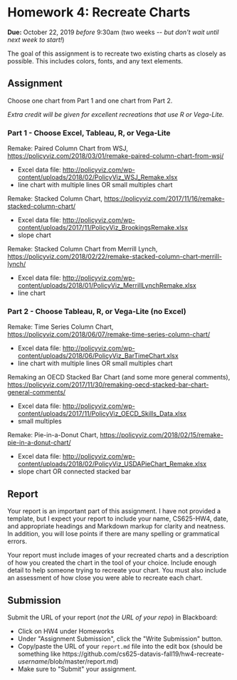 # Homework 4: Recreate Charts

**Due:** October 22, 2019 *before* 9:30am (two weeks -- *but don't wait until next week to start!*)

The goal of this assignment is to recreate two existing charts as closely as possible. This includes colors, fonts, and any text elements. 

## Assignment

Choose one chart from Part 1 and one chart from Part 2.  

*Extra credit will be given for excellent recreations that use R or Vega-Lite.*

### Part 1 - Choose Excel, Tableau, R, or Vega-Lite

Remake: Paired Column Chart from WSJ, https://policyviz.com/2018/03/01/remake-paired-column-chart-from-wsj/
* Excel data file: http://policyviz.com/wp-content/uploads/2018/02/PolicyViz_WSJ_Remake.xlsx
* line chart with multiple lines OR small multiples chart

Remake: Stacked Column Chart, https://policyviz.com/2017/11/16/remake-stacked-column-chart/
* Excel data file: http://policyviz.com/wp-content/uploads/2017/11/PolicyViz_BrookingsRemake.xlsx
* slope chart

Remake: Stacked Column Chart from Merrill Lynch, https://policyviz.com/2018/02/22/remake-stacked-column-chart-merrill-lynch/
* Excel data file: http://policyviz.com/wp-content/uploads/2018/01/PolicyViz_MerrillLynchRemake.xlsx
* line chart

### Part 2 - Choose Tableau, R, or Vega-Lite (no Excel)

Remake: Time Series Column Chart, https://policyviz.com/2018/06/07/remake-time-series-column-chart/
* Excel data file: http://policyviz.com/wp-content/uploads/2018/06/PolicyViz_BarTimeChart.xlsx
* line chart with multiple lines OR small multiples chart

Remaking an OECD Stacked Bar Chart (and some more general comments), https://policyviz.com/2017/11/30/remaking-oecd-stacked-bar-chart-general-comments/
* Excel data file: http://policyviz.com/wp-content/uploads/2017/11/PolicyViz_OECD_Skills_Data.xlsx
* small multiples

Remake: Pie-in-a-Donut Chart, https://policyviz.com/2018/02/15/remake-pie-in-a-donut-chart/
* Excel data file: http://policyviz.com/wp-content/uploads/2018/02/PolicyViz_USDAPieChart_Remake.xlsx
* slope chart OR connected stacked bar

## Report

Your report is an important part of this assignment. I have not provided a template, but I expect your report to include your name, CS625-HW4, date, and appropriate headings and Markdown markup for clarity and neatness. In addition, you will lose points if there are many spelling or grammatical errors. 

Your report must include images of your recreated charts and a description of how you created the chart in the tool of your choice. Include enough detail to help someone trying to recreate your chart. You must also include an assessment of how close you were able to recreate each chart.

## Submission
Submit the URL of your report (*not the URL of your repo*) in Blackboard:
* Click on HW4 under Homeworks
* Under "Assignment Submission", click the "Write Submission" button.
* Copy/paste the URL of your `report.md` file into the edit box (should be something like https<nolink>://github.com/cs625-datavis-fall19/hw4-recreate-*username*/blob/master/report.md)
* Make sure to "Submit" your assignment.
